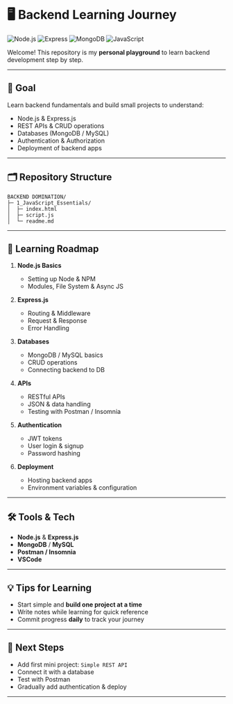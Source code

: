 # 🖥️ Backend Learning Journey

![Node.js](https://img.shields.io/badge/Node.js-339933?style=flat\&logo=node.js\&logoColor=white)
![Express](https://img.shields.io/badge/Express.js-000000?style=flat\&logo=express\&logoColor=white)
![MongoDB](https://img.shields.io/badge/MongoDB-47A248?style=flat\&logo=mongodb\&logoColor=white)
![JavaScript](https://img.shields.io/badge/JavaScript-F7DF1E?style=flat\&logo=javascript\&logoColor=black)

Welcome! This repository is my **personal playground** to learn backend development step by step.

---

## 🎯 Goal

Learn backend fundamentals and build small projects to understand:

* Node.js & Express.js
* REST APIs & CRUD operations
* Databases (MongoDB / MySQL)
* Authentication & Authorization
* Deployment of backend apps

---

## 🗂️ Repository Structure

```
BACKEND DOMINATION/
├─ 1_JavaScript_Essentials/
│  ├─ index.html
│  ├─ script.js
│  └─ readme.md

```

---

## 🚀 Learning Roadmap

1. **Node.js Basics**

   * Setting up Node & NPM
   * Modules, File System & Async JS

2. **Express.js**

   * Routing & Middleware
   * Request & Response
   * Error Handling

3. **Databases**

   * MongoDB / MySQL basics
   * CRUD operations
   * Connecting backend to DB

4. **APIs**

   * RESTful APIs
   * JSON & data handling
   * Testing with Postman / Insomnia

5. **Authentication**

   * JWT tokens
   * User login & signup
   * Password hashing

6. **Deployment**

   * Hosting backend apps
   * Environment variables & configuration

---

## 🛠️ Tools & Tech

* **Node.js** & **Express.js**
* **MongoDB** / **MySQL**
* **Postman / Insomnia**
* **VSCode**

---

## 💡 Tips for Learning

* Start simple and **build one project at a time**
* Write notes while learning for quick reference
* Commit progress **daily** to track your journey

---

## 📌 Next Steps

* Add first mini project: `Simple REST API`
* Connect it with a database
* Test with Postman
* Gradually add authentication & deploy

---

